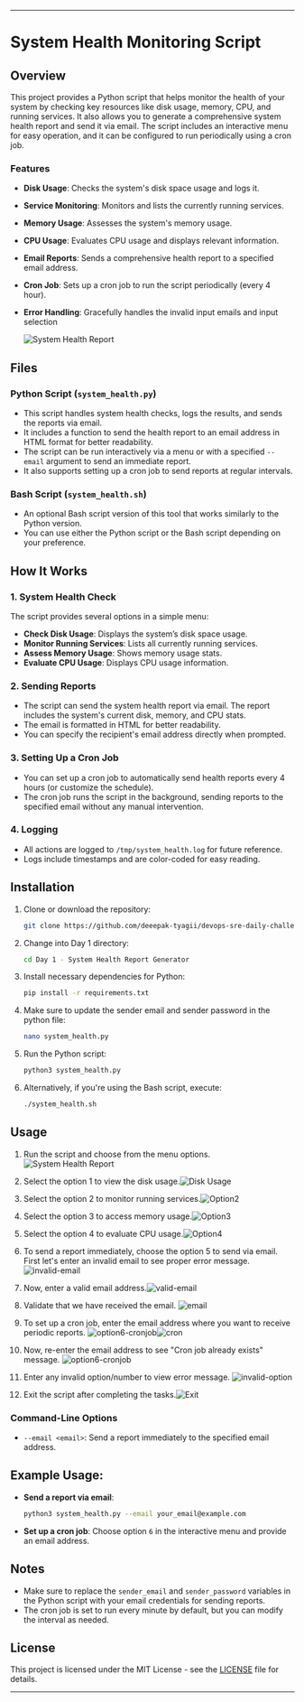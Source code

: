 
---

# System Health Monitoring Script

## Overview

This project provides a Python script that helps monitor the health of your system by checking key resources like disk usage, memory, CPU, and running services. It also allows you to generate a comprehensive system health report and send it via email. The script includes an interactive menu for easy operation, and it can be configured to run periodically using a cron job.

### Features
- **Disk Usage**: Checks the system's disk space usage and logs it.
- **Service Monitoring**: Monitors and lists the currently running services.
- **Memory Usage**: Assesses the system's memory usage.
- **CPU Usage**: Evaluates CPU usage and displays relevant information.
- **Email Reports**: Sends a comprehensive health report to a specified email address.
- **Cron Job**: Sets up a cron job to run the script periodically (every 4 hour).
- **Error Handling**: Gracefully handles the invalid input emails and input selection

   ![System Health Report](images/running-script.png)

## Files

### Python Script (`system_health.py`)
- This script handles system health checks, logs the results, and sends the reports via email.
- It includes a function to send the health report to an email address in HTML format for better readability.
- The script can be run interactively via a menu or with a specified `--email` argument to send an immediate report.
- It also supports setting up a cron job to send reports at regular intervals.

### Bash Script (`system_health.sh`)
- An optional Bash script version of this tool that works similarly to the Python version.
- You can use either the Python script or the Bash script depending on your preference.

## How It Works

### 1. **System Health Check**
   The script provides several options in a simple menu:
   - **Check Disk Usage**: Displays the system’s disk space usage.
   - **Monitor Running Services**: Lists all currently running services.
   - **Assess Memory Usage**: Shows memory usage stats.
   - **Evaluate CPU Usage**: Displays CPU usage information.

### 2. **Sending Reports**
   - The script can send the system health report via email. The report includes the system's current disk, memory, and CPU stats.
   - The email is formatted in HTML for better readability.
   - You can specify the recipient's email address directly when prompted.

### 3. **Setting Up a Cron Job**
   - You can set up a cron job to automatically send health reports every 4 hours (or customize the schedule).
   - The cron job runs the script in the background, sending reports to the specified email without any manual intervention.

### 4. **Logging**
   - All actions are logged to `/tmp/system_health.log` for future reference.
   - Logs include timestamps and are color-coded for easy reading.

## Installation

1. Clone or download the repository:
   ```bash
   git clone https://github.com/deeepak-tyagii/devops-sre-daily-challenge.git
   ```

2. Change into Day 1 directory:
   ```bash
   cd Day 1 - System Health Report Generator
   ```

3. Install necessary dependencies for Python:
   ```bash
   pip install -r requirements.txt
   ```
   
4. Make sure to update the sender email and sender password in the python file:
   ```bash
   nano system_health.py
   ```

4. Run the Python script:
   ```bash
   python3 system_health.py
   ```

5. Alternatively, if you're using the Bash script, execute:
   ```bash
   ./system_health.sh
   ```

## Usage

1. Run the script and choose from the menu options. ![System Health Report](images/running-script.png)

2. Select the option 1 to view the disk usage.![Disk Usage](images/option1.png)
3. Select the option 2 to monitor running services.![Option2](images/option2.png)
4. Select the option 3 to access memory usage.![Option3](images/option3.png)
5. Select the option 4 to evaluate CPU usage.![Option4](images/option4.png)
6. To send a report immediately, choose the option 5 to send via email. First let's enter an invalid email to see proper error message.![invalid-email](images/option5-invalid-email.png)
7. Now, enter a valid email address.![valid-email](images/option5-correct-email.png)
8. Validate that we have received the email. ![email](images/email-sent.png)
10. To set up a cron job, enter the email address where you want to receive periodic reports. ![option6-cronjob](images/option6-cronjob.png)![cron](images/cronjob-setup.png)
11. Now, re-enter the email address to see "Cron job already exists" message. ![option6-cronjob](images/option6-cronjob-exist.png)
12. Enter any invalid option/number to view error message. ![invalid-option](images/invalid-option.png)
13. Exit the script after completing the tasks.![Exit](images/option7.png)

### Command-Line Options
- `--email <email>`: Send a report immediately to the specified email address.

## Example Usage:

- **Send a report via email**:
   ```bash
   python3 system_health.py --email your_email@example.com
   ```

- **Set up a cron job**:
   Choose option `6` in the interactive menu and provide an email address.

## Notes

- Make sure to replace the `sender_email` and `sender_password` variables in the Python script with your email credentials for sending reports.
- The cron job is set to run every minute by default, but you can modify the interval as needed.

## License

This project is licensed under the MIT License - see the [LICENSE](LICENSE) file for details.

---
